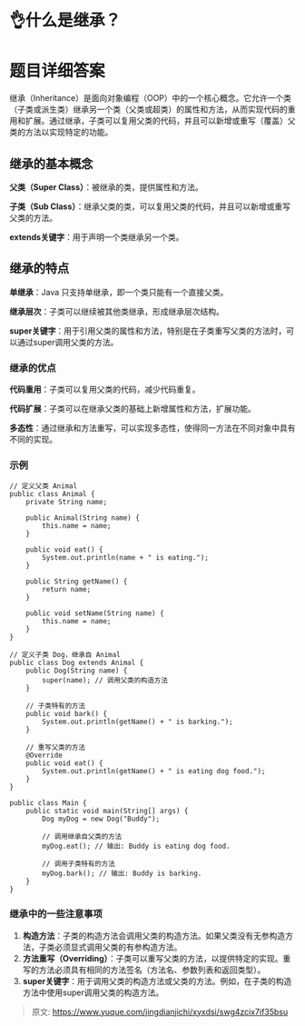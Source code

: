 # 👌什么是继承？

# 题目详细答案
继承（Inheritance）是面向对象编程（OOP）中的一个核心概念。它允许一个类（子类或派生类）继承另一个类（父类或超类）的属性和方法，从而实现代码的重用和扩展。通过继承，子类可以复用父类的代码，并且可以新增或重写（覆盖）父类的方法以实现特定的功能。

## 继承的基本概念
**父类（Super Class）**：被继承的类，提供属性和方法。

**子类（Sub Class）**：继承父类的类，可以复用父类的代码，并且可以新增或重写父类的方法。

**extends关键字**：用于声明一个类继承另一个类。

## 继承的特点
**单继承**：Java 只支持单继承，即一个类只能有一个直接父类。

**继承层次**：子类可以继续被其他类继承，形成继承层次结构。

**super关键字**：用于引用父类的属性和方法，特别是在子类重写父类的方法时，可以通过super调用父类的方法。

### 继承的优点
**代码重用**：子类可以复用父类的代码，减少代码重复。

**代码扩展**：子类可以在继承父类的基础上新增属性和方法，扩展功能。

**多态性**：通过继承和方法重写，可以实现多态性，使得同一方法在不同对象中具有不同的实现。

### 示例
```plain
// 定义父类 Animal
public class Animal {
    private String name;

    public Animal(String name) {
        this.name = name;
    }

    public void eat() {
        System.out.println(name + " is eating.");
    }

    public String getName() {
        return name;
    }

    public void setName(String name) {
        this.name = name;
    }
}

// 定义子类 Dog，继承自 Animal
public class Dog extends Animal {
    public Dog(String name) {
        super(name); // 调用父类的构造方法
    }

    // 子类特有的方法
    public void bark() {
        System.out.println(getName() + " is barking.");
    }

    // 重写父类的方法
    @Override
    public void eat() {
        System.out.println(getName() + " is eating dog food.");
    }
}

public class Main {
    public static void main(String[] args) {
        Dog myDog = new Dog("Buddy");

        // 调用继承自父类的方法
        myDog.eat(); // 输出: Buddy is eating dog food.

        // 调用子类特有的方法
        myDog.bark(); // 输出: Buddy is barking.
    }
}
```

### 继承中的一些注意事项
1. **构造方法**：子类的构造方法会调用父类的构造方法。如果父类没有无参构造方法，子类必须显式调用父类的有参构造方法。
2. **方法重写（Overriding）**：子类可以重写父类的方法，以提供特定的实现。重写的方法必须具有相同的方法签名（方法名、参数列表和返回类型）。
3. **super关键字**：用于调用父类的构造方法或父类的方法。例如，在子类的构造方法中使用super调用父类的构造方法。



> 原文: <https://www.yuque.com/jingdianjichi/xyxdsi/swg4zcix7if35bsu>